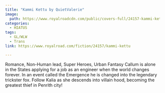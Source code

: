 ```yaml
---
title: "Kammi Kettu by QuietValerie"
image:
  path: https://www.royalroadcdn.com/public/covers-full/24157-kammi-kettu.jpg
categories:
  - HIATUS
tags:
  - GL/WLW
  - Trans
link: https://www.royalroad.com/fiction/24157/kammi-kettu

---
```

Romance, Non-Human lead, Super Heroes, Urban Fantasy Callum is alone in the States applying for a job as an engineer when the world changes forever. In an event called the Emergence he is changed into the legendary trickster fox. Follow Kalia as she descends into villain hood, becoming the greatest thief in Penrith city!


